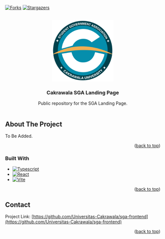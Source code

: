 <a id="readme-top"></a>

<!-- PROJECT SHIELDS -->
[![Forks][forks-shield]][forks-url]
[![Stargazers][stars-shield]][stars-url]
<!-- PROJECT LOGO -->
<br />
<div align="center">
  <a href="https://github.com/Universitas-Cakrawala">
    <img src="logo.png" alt="Logo" width="200" height="200">
  </a>


  <h3 align="center">Cakrawala SGA Landing Page</h3>

  <p align="center">
    Public repository for the SGA Landing Page.
    <br />
    <br />
  </p>
</div>

<!-- ABOUT THE PROJECT -->
## About The Project

To Be Added.

<p align="right">(<a href="#readme-top">back to top</a>)</p>

### Built With

* [![Typescript][Typescript]][Typescript-url]
* [![React][React.js]][React-url]
* [![Vite][Vite]][Vite-url]

<p align="right">(<a href="#readme-top">back to top</a>)</p>

<!-- CONTACT -->
## Contact

Project Link: [https://github.com/Universitas-Cakrawala/sga-frontend](https://github.com/Universitas-Cakrawala/sga-frontend)

<p align="right">(<a href="#readme-top">back to top</a>)</p>


<!-- MARKDOWN LINKS & IMAGES -->
<!-- https://www.markdownguide.org/basic-syntax/#reference-style-links -->
[contributors-shield]: https://img.shields.io/github/contributors/Universitas-Cakrawala/sga-frontend.svg?style=for-the-badge
[contributors-url]: https://github.com/Universitas-Cakrawala/sga-frontend/graphs/contributors
[forks-shield]: https://img.shields.io/github/forks/Universitas-Cakrawala/sga-frontend.svg?style=for-the-badge
[forks-url]: https://github.com/Universitas-Cakrawala/sga-frontend/network/members
[stars-shield]: https://img.shields.io/github/stars/Universitas-Cakrawala/sga-frontend.svg?style=for-the-badge
[stars-url]: https://github.com/Universitas-Cakrawala/sga-frontend/stargazers
[React.js]: https://img.shields.io/badge/React-20232A?style=for-the-badge&logo=react&logoColor=61DAFB
[React-url]: https://reactjs.org/
[Typescript]: https://img.shields.io/badge/Typescript-20232A?style=for-the-badge&logo=typescript
[Typescript-url]: https://www.typescriptlang.org/
[Vite]: https://img.shields.io/badge/Vite-20232A?style=for-the-badge&logo=vite
[Vite-url]: https://vite.dev
